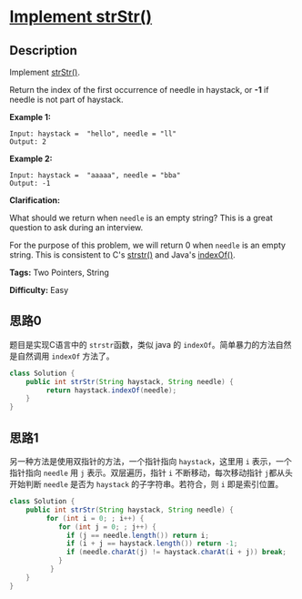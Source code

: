 # [Implement strStr()][title]

## Description

Implement [strStr()](http://www.cplusplus.com/reference/cstring/strstr/).

Return the index of the first occurrence of needle in haystack, or **-1** if
needle is not part of haystack.

**Example 1:**


```
Input: haystack =  "hello", needle = "ll"
Output: 2
```

**Example 2:**


```
Input: haystack =  "aaaaa", needle = "bba"
Output: -1
```

**Clarification:**

What should we return when `needle` is an empty string? This is a great
question to ask during an interview.

For the purpose of this problem, we will return 0 when `needle` is an empty
string. This is consistent to C's
[strstr()](http://www.cplusplus.com/reference/cstring/strstr/) and Java's
[indexOf()](https://docs.oracle.com/javase/7/docs/api/java/lang/String.html#indexOf\(java.lang.String\)).


**Tags:** Two Pointers, String

**Difficulty:** Easy

## 思路0

题目是实现C语言中的 `strstr`函数，类似 java 的 `indexOf`。简单暴力的方法自然是自然调用 `indexOf` 方法了。

``` java
class Solution {
    public int strStr(String haystack, String needle) {
         return haystack.indexOf(needle);
    }
}
```

## 思路1

另一种方法是使用双指针的方法，一个指针指向 `haystack`，这里用 `i` 表示，一个指针指向 `needle` 用 `j` 表示。双层遍历，指针 `i` 不断移动，每次移动指针 `j`都从头开始判断 `needle` 是否为 `haystack` 的子字符串。若符合，则 `i` 即是索引位置。

``` java
class Solution {
    public int strStr(String haystack, String needle) {
         for (int i = 0; ; i++) {
            for (int j = 0; ; j++) {
              if (j == needle.length()) return i;
              if (i + j == haystack.length()) return -1;
              if (needle.charAt(j) != haystack.charAt(i + j)) break;
            }
          }
    }
}
```

[title]: https://leetcode.com/problems/implement-strstr
